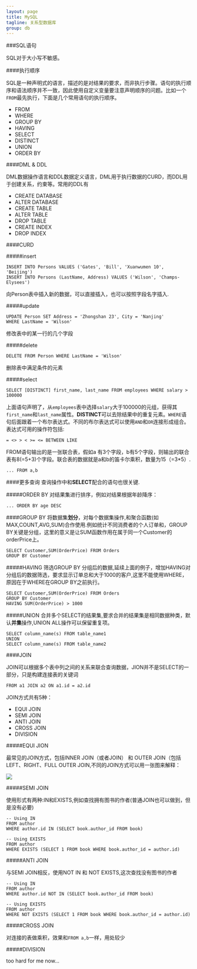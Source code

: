 ```yaml
---
layout: page
title: MySQL
tagline: 关系型数据库
group: db
---
```



###SQL语句

SQL对于大小写不敏感。

####执行顺序

SQL是一种声明式的语言，描述的是对结果的要求，而非执行步骤。语句的执行顺序和语法顺序并不一致，因此使用自定义变量要注意声明顺序的问题。比如一个`FROM`最先执行，下面是几个常用语句的执行顺序。

+ FROM 
+ WHERE
+ GROUP BY
+ HAVING
+ SELECT
+ DISTINCT
+ UNION
+ ORDER BY




####DML & DDL

DML数据操作语言和DDL数据定义语言，DML用于执行数据的CURD，而DDL用于创建关系，约束等。常用的DDL有

+ CREATE DATABASE
+ ALTER DATABASE
+ CREATE TABLE
+ ALTER TABLE
+ DROP TABLE
+ CREATE INDEX
+ DROP INDEX

####CURD

#####insert

    INSERT INTO Persons VALUES ('Gates', 'Bill', 'Xuanwumen 10', 'Beijing')
    INSERT INTO Persons (LastName, Address) VALUES ('Wilson', 'Champs-Elysees')

向Person表中插入新的数据，可以直接插入，也可以按照字段名字插入.


#####update

    UPDATE Person SET Address = 'Zhongshan 23', City = 'Nanjing'
    WHERE LastName = 'Wilson'

修改表中的某一行的几个字段

#####delete

    DELETE FROM Person WHERE LastName = 'Wilson' 

删除表中满足条件的元素

#####select

    SELECT [DISTINCT] first_name, last_name FROM employees WHERE salary > 100000

上面语句声明了，从`employees`表中选择`salary`大于100000的元组，获得其`first_name`和`last_name`属性。**DISTINCT**可以去除结果中的重复元素。`WHERE`语句后面跟着一个布尔表达式。不同的布尔表达式可以使用`AND`和`OR`连接形成组合。表达式可用的操作符包括:
    
    = <> > < >= <= BETWEEN LIKE

FROM语句输出的是一张联合表，假如a 有3个字段，b有5个字段，则输出的联合表有8(=5+3)个字段。联合表的数据就是a和b的笛卡尔乘积，数量为15（=3*5）.

    ... FROM a,b


####更多查询
查询操作中和**SELECT**配合的语句也很关键.

#####ORDER BY
对结果集进行排序，例如对结果根据年龄降序：

    ... ORDER BY age DESC 

####GROUP BY
将数据集**划分**，对每个数据集操作,和聚合函数(如MAX,COUNT,AVG,SUM)合作使用.例如统计不同消费者的个人订单和，GROUP BY关键是分组，这里的意义是让SUM函数作用在属于同一个Customer的orderPrice上。

    SELECT Customer,SUM(OrderPrice) FROM Orders
    GROUP BY Customer

#####HAVING
筛选GROUP BY 分组后的数据,延续上面的例子，增加HAVING对分组后的数据筛选，要求显示订单总和大于1000的客户,这里不能使用WHERE，原因在于WHERE在GROUP BY之前执行。

    SELECT Customer,SUM(OrderPrice) FROM Orders
    GROUP BY Customer
    HAVING SUM(OrderPrice) > 1000

#####UNION
合并多个SELECT的结果集,要求合并的结果集是相同数据种类，默认**并集**操作,UNION ALL操作可以保留重复项。

    SELECT column_name(s) FROM table_name1
    UNION
    SELECT column_name(s) FROM table_name2


####JOIN

JOIN可以根据多个表中列之间的关系来联合查询数据，JION并不是SELECT的一部分，只是构建连接表的关键词

    FROM a1 JOIN a2 ON a1.id = a2.id

JOIN方式共有5种：

+ EQUI JOIN
+ SEMI JOIN
+ ANTI JOIN
+ CROSS JOIN
+ DIVISION


#####EQUI JION

最常见的JOIN方式，包括INNER JOIN（或者JOIN） 和 OUTER JOIN（包括LEFT、RIGHT、FULL OUTER JOIN,不同的JOIN方式可以用一张图来解释：

![](https://raw.github.com/leeon/TechPics/master/database/mysql/SQL-Joins.png)

#####SEMI JOIN

使用形式有两种:IN和EXISTS,例如查找拥有图书的作者(普通JOIN也可以做到，但是没有必要)

    -- Using IN
    FROM author
    WHERE author.id IN (SELECT book.author_id FROM book)
     
    -- Using EXISTS
    FROM author
    WHERE EXISTS (SELECT 1 FROM book WHERE book.author_id = author.id)

#####ANTI JOIN

与SEMI JOIN相反，使用NOT IN 和 NOT EXISTS,这次查找没有图书的作者

    -- Using IN
    FROM author
    WHERE author.id NOT IN (SELECT book.author_id FROM book)
     
    -- Using EXISTS
    FROM author
    WHERE NOT EXISTS (SELECT 1 FROM book WHERE book.author_id = author.id)

#####CROSS JOIN

对连接的表做乘积，效果和`FROM a,b`一样，用处较少

#####DIVISION

too hard for me now...



